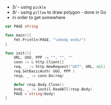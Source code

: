 - _5/ -_ using `pickle`
- _9/ -_ using `pillow` to draw polygon - done in Go
- in order to get somewhere
```go
var PAGE string

func main(){
    fmt.Println(PAGE, "\nbody ends/")
}

func init(){
    URL, UUU, PPP := "", "", ""
    conn := & http.Client{}
    req, _ := http.NewRequest("GET", URL, nil)
    req.SetBasicAuth( UUU, PPP )
    resp, _ := conn.Do(req)

    defer resp.Body.Close()
    body, _ := ioutil.ReadAll(resp.Body) 
    PAGE = string(body)
}
```
